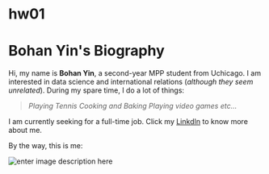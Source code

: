 # hw01

# Bohan Yin's Biography

Hi, my name is **Bohan Yin**, a second-year MPP student from Uchicago.  I am interested in data science and international relations (*although they seem unrelated*). During my spare time, I do a lot of things:
> *Playing Tennis
> Cooking and Baking
> Playing video games
> etc...*

I am currently seeking for a full-time job. Click my [LinkdIn](www.linkedin.com/in/bohan-yin) to know more about me.

By the way, this is me:

![enter image description here](https://lh3.googleusercontent.com/HfLxpJQWHia9PZEp6SI8c5W6xPkLmlcmvPeYAZLrJ6BECNFTYIJHFhq8nLq7uO3ThTTzD6qVW3wB)
